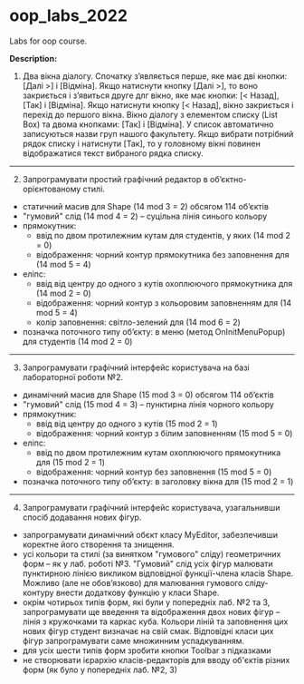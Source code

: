 # oop_labs_2022
Labs for oop course.

**Description:**
1. Два вікна діалогу. Спочатку з’являється перше, яке має дві кнопки: [Далі >] і [Відміна]. Якщо натиснути кнопку [Далі >], то воно закриється і з’явиться друге длг вікно, яке має кнопки: [< Назад], [Так] і [Відміна]. Якщо натиснути кнопку [< Назад], вікно закриється і перехід до першого вікна. Вікно діалогу з елементом списку (List Box) та двома кнопками: [Так] і [Відміна]. У список автоматично записуються назви груп нашого факультету. Якщо вибрати потрібний рядок списку і натиснути [Так], то у головному вікні повинен відображатися текст вибраного рядка списку.
---
2. Запрограмувати простий графічний редактор в об’єктно-орієнтованому стилі.
- статичний масив для Shape (14 mod 3 = 2) обсягом 114 об’єктів
- "гумовий" слід (14 mod 4 = 2) – суцільна лінія синього кольору
- прямокутник:
  - ввід по двом протилежним кутам для студентів, у яких (14 mod 2 = 0)
  - відображення: чорний контур прямокутника без заповнення для (14 mod 5 = 4)
- еліпс:
  - ввід від центру до одного з кутів охоплюючого прямокутника для (14 mod 2 = 0)
  - відображення: чорний контур з кольоровим заповненням для (14 mod 5 = 4)
  - колір заповнення: світло-зелений для (14 mod 6 = 2)
- позначка поточного типу об’єкту: в меню (метод OnInitMenuPopup) для студентів (14 mod
2 = 0)
---
3. Запрограмувати графічний інтерфейс користувача на базі лабораторної роботи №2.
- динамічний масив для Shape (15 mod 3 = 0) обсягом 114 об’єктів  
- "гумовий" слід (15 mod 4 = 3) – пунктирна лінія чорного кольору  
- прямокутник:  
  - ввід від центру до одного з кутів (15 mod 2 = 1) 
  - відображення: чорний контур з білим заповненням (15 mod 5 = 0)  
- еліпс: 
  - ввід по двом протилежним кутам охоплюючого прямокутника для (15 mod 2 = 1)  
  - відображення: чорний контур без заповнення (15 mod 5 = 0) 
- позначка поточного типу об’єкту: в заголовку вікна для (15 mod 2 = 1)
---
4. Запрограмувати графічний інтерфейс користувача, узагальнивши спосіб додавання нових фігур. 
- запрограмувати динамічний обєкт класу MyEditor, забезпечивши коректне його створення та знищення.
- усі кольори та стилі (за винятком "гумового" сліду) геометричних форм – як у лаб. роботі №3. "Гумовий" слід усіх фігур малювати пунктирною лінією викликом відповідної функції-члена класів Shape. Можливо (але не обов’язково) для малювання гумового сліду-контуру внести додаткову функцію у класи Shape.
- окрім чотирьох типів форм, які були у попередніх лаб. №2 та 3, запрограмувати ще введення та відображення двох нових фігур – лінія з кружочками та каркас куба. Кольори ліній та заповнення цих нових фігур студент визначає на свій смак. Відповідні класи цих фігур запрограмувати саме множинним успадкуванням.
- для усіх шести типів форм зробити кнопки Toolbar з підказками
- не створювати ієрархію класів-редакторів для вводу об'єктів різних форм (як було у попередніх лаб. №2, 3)
